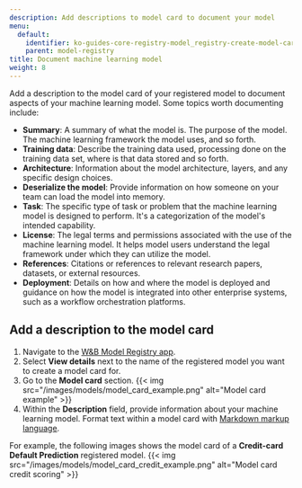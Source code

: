 ```yaml
---
description: Add descriptions to model card to document your model
menu:
  default:
    identifier: ko-guides-core-registry-model_registry-create-model-cards
    parent: model-registry
title: Document machine learning model
weight: 8
---
```


Add a description to the model card of your registered model to document aspects of your machine learning model. Some topics worth documenting include:

* **Summary**: A summary of what the model is. The purpose of the model. The machine learning framework the model uses, and so forth. 
* **Training data**: Describe the training data used, processing done on the training data set, where is that data stored and so forth.
* **Architecture**: Information about the model architecture, layers, and any specific design choices.
* **Deserialize the model**: Provide information on how someone on your team can load the model into memory.
* **Task**: The specific type of task or problem that the machine learning model is designed to perform. It's a categorization of the model's intended capability.
* **License**: The legal terms and permissions associated with the use of the machine learning model. It helps model users understand the legal framework under which they can utilize the model.
* **References**: Citations or references to relevant research papers, datasets, or external resources.
* **Deployment**: Details on how and where the model is deployed and guidance on how the model is integrated into other enterprise systems, such as a workflow orchestration platforms.

## Add a description to the model card

1. Navigate to the [W&B Model Registry app](https://wandb.ai/registry/model).
2. Select **View details** next to the name of the registered model you want to create a model card for.
2. Go to the **Model card** section.
{{< img src="/images/models/model_card_example.png" alt="Model card example" >}}
3. Within the **Description** field, provide information about your machine learning model. Format text within a model card with [Markdown markup language](https://www.markdownguide.org/).

For example, the following images shows the model card of a **Credit-card Default Prediction** registered model.
{{< img src="/images/models/model_card_credit_example.png" alt="Model card credit scoring" >}}